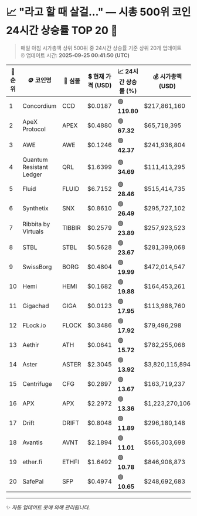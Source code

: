 
# 📈 "라고 할 때 살걸..." — 시총 500위 코인 24시간 상승률 TOP 20 🚀

> 매일 아침 시가총액 상위 500위 중 24시간 상승률 기준 상위 20개 업데이트  
> ⏰ 업데이트 시간: **2025-09-25 00:41:50 (UTC)**

| 🔢 순위 | 🪙 코인명 | 🔣 심볼 | 💲 현재 가격 (USD) | 📈 24시간 상승률 (%) | 💰 시가총액 (USD) | 🔄 24시간 거래량 (USD) | 🔢 유통 공급량 |
|--------|----------|--------|-------------------|--------------------|--------------------|-----------------------|-------------------|
| 1 | Concordium | CCD | $0.0187 | 🟢 **119.80** | $217,861,160 | $3,483,903 | 11,677,432,489 |
| 2 | ApeX Protocol | APEX | $0.4880 | 🟢 **67.32** | $65,718,395 | $18,496,683 | 134,669,635 |
| 3 | AWE | AWE | $0.1246 | 🟢 **42.37** | $241,936,804 | $71,190,662 | 1,942,420,283 |
| 4 | Quantum Resistant Ledger | QRL | $1.6399 | 🟢 **34.69** | $111,413,295 | $807,705 | 67,937,170 |
| 5 | Fluid | FLUID | $6.7152 | 🟢 **28.46** | $515,414,735 | $415,093,533 | 76,753,293 |
| 6 | Synthetix | SNX | $0.8610 | 🟢 **26.49** | $295,727,102 | $177,422,032 | 343,466,217 |
| 7 | Ribbita by Virtuals | TIBBIR | $0.2579 | 🟢 **23.89** | $257,923,523 | $3,907,364 | 1,000,000,000 |
| 8 | STBL | STBL | $0.5628 | 🟢 **23.67** | $281,399,068 | $309,711,272 | 500,000,000 |
| 9 | SwissBorg | BORG | $0.4804 | 🟢 **19.99** | $472,014,547 | $3,131,764 | 982,602,443 |
| 10 | Hemi | HEMI | $0.1682 | 🟢 **19.88** | $164,453,261 | $576,425,699 | 977,500,000 |
| 11 | Gigachad | GIGA | $0.0123 | 🟢 **17.95** | $113,988,760 | $14,890,410 | 9,302,411,888 |
| 12 | FLock.io | FLOCK | $0.3486 | 🟢 **17.92** | $79,496,298 | $148,804,912 | 228,076,166 |
| 13 | Aethir | ATH | $0.0641 | 🟢 **15.72** | $782,255,068 | $156,314,813 | 12,210,160,394 |
| 14 | Aster | ASTER | $2.3045 | 🟢 **13.92** | $3,820,115,894 | $2,723,246,501 | 1,657,700,000 |
| 15 | Centrifuge | CFG | $0.2897 | 🟢 **13.67** | $163,719,237 | $8,834,858 | 565,180,871 |
| 16 | APX | APX | $2.2972 | 🟢 **13.36** | $1,223,270,106 | $31,203,136 | 532,509,870 |
| 17 | Drift | DRIFT | $0.8048 | 🟢 **11.89** | $296,180,148 | $75,687,799 | 368,031,845 |
| 18 | Avantis | AVNT | $2.1894 | 🟢 **11.01** | $565,303,698 | $1,429,963,992 | 258,205,903 |
| 19 | ether.fi | ETHFI | $1.6492 | 🟢 **10.78** | $846,908,873 | $213,604,915 | 513,533,237 |
| 20 | SafePal | SFP | $0.4974 | 🟢 **10.65** | $248,692,683 | $148,193,213 | 500,000,000 |

---

✨ *자동 업데이트 봇에 의해 관리됩니다.*
